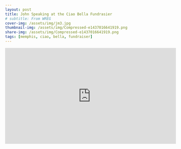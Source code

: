 ```yaml
---
layout: post
title: John Speaking at the Ciao Bella Fundrasier
# subtitle: From WREG
cover-img: /assets/img/jm3.jpg
thumbnail-img: /assets/img/Compressed-e1437016641919.png
share-img: /assets/img/Compressed-e1437016641919.png
tags: [memphis, ciao, bella, fundraiser]
---
```


<iframe width="560" height="315" src="https://www.youtube.com/embed/Xpwm4lsY4B0" title="YouTube video player" frameborder="0" allow="accelerometer; autoplay; clipboard-write; encrypted-media; gyroscope; picture-in-picture; web-share" allowfullscreen></iframe>